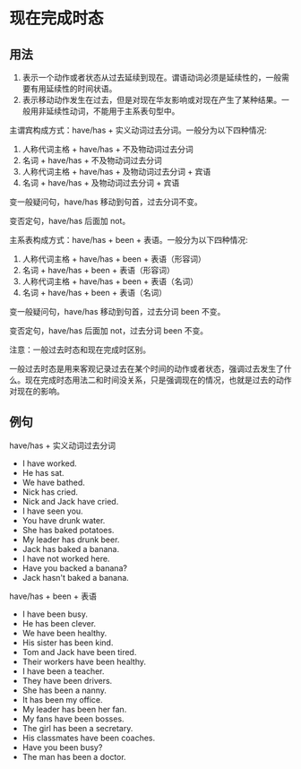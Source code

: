 # 现在完成时态

## 用法

1. 表示一个动作或者状态从过去延续到现在。谓语动词必须是延续性的，一般需要有用延续性的时间状语。
2. 表示移动动作发生在过去，但是对现在华友影响或对现在产生了某种结果。一般用非延续性动词，不能用于主系表句型中。

主谓宾构成方式：have/has + 实义动词过去分词。一般分为以下四种情况:

1. 人称代词主格 + have/has + 不及物动词过去分词
2. 名词 + have/has + 不及物动词过去分词
3. 人称代词主格 + have/has + 及物动词过去分词 + 宾语
4. 名词 + have/has + 及物动词过去分词 + 宾语

变一般疑问句，have/has 移动到句首，过去分词不变。

变否定句，have/has 后面加 not。

主系表构成方式：have/has + been + 表语。一般分为以下四种情况:

1. 人称代词主格 + have/has + been + 表语（形容词）
2. 名词 + have/has + been + 表语（形容词）
3. 人称代词主格 + have/has + been + 表语（名词）
4. 名词 + have/has + been + 表语（名词）

变一般疑问句，have/has 移动到句首，过去分词 been 不变。

变否定句，have/has 后面加 not，过去分词 been 不变。

注意：一般过去时态和现在完成时区别。

一般过去时态是用来客观记录过去在某个时间的动作或者状态，强调过去发生了什么。现在完成时态用法二和时间没关系，只是强调现在的情况，也就是过去的动作对现在的影响。

## 例句

have/has + 实义动词过去分词

- I have worked.
- He has sat.
- We have bathed.
- Nick has cried.
- Nick and Jack have cried.
- I have seen you.
- You have drunk water.
- She has baked potatoes.
- My leader has drunk beer.
- Jack has baked a banana.
- I have not worked here.
- Have you backed a banana?
- Jack hasn't baked a banana.

have/has + been + 表语

- I have been busy.
- He has been clever.
- We have been healthy.
- His sister has been kind.
- Tom and Jack have been tired.
- Their workers have been healthy.
- I have been a teacher.
- They have been drivers.
- She has been a nanny.
- It has been my office.
- My leader has been her fan.
- My fans have been bosses.
- The girl has been a secretary.
- His classmates have been coaches.
- Have you been busy?
- The man has been a doctor.
